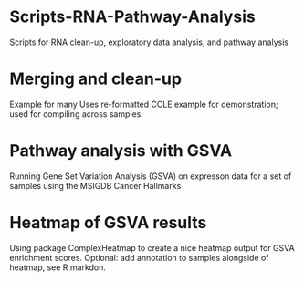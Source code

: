 # Scripts-RNA-Pathway-Analysis
Scripts for RNA clean-up, exploratory data analysis, and pathway analysis 

# Merging and clean-up
Example for many 
Uses re-formatted CCLE example for demonstration; used for compiling across samples. 

# Pathway analysis with GSVA
Running Gene Set Variation Analysis (GSVA) on expresson data for a set of samples using the MSIGDB Cancer Hallmarks

# Heatmap of GSVA results
Using package ComplexHeatmap to create a nice heatmap output for GSVA enrichment scores. Optional: add annotation to samples alongside of heatmap, see R markdon. 
